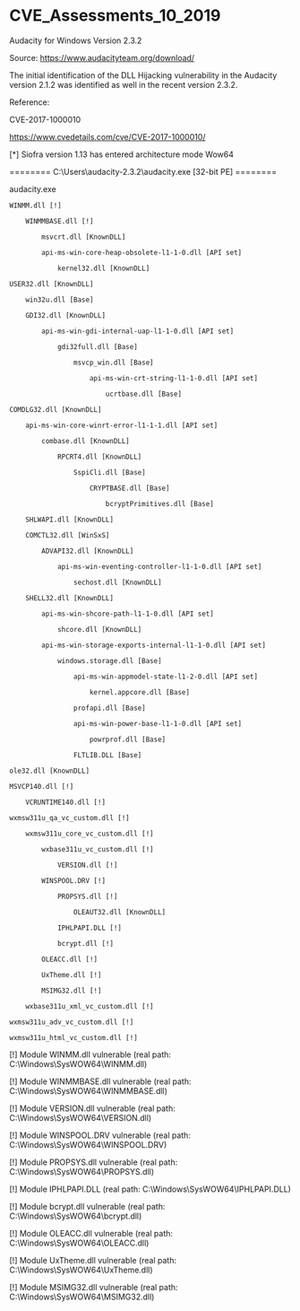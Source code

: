# CVE_Assessments_10_2019

Audacity for Windows Version 2.3.2

Source: https://www.audacityteam.org/download/



The initial identification of the DLL Hijacking vulnerability in the Audacity version 2.1.2 was identified as well in the recent version 2.3.2.  



Reference:

CVE-2017-1000010

https://www.cvedetails.com/cve/CVE-2017-1000010/



[*] Siofra version 1.13 has entered architecture mode Wow64



======== C:\Users\audacity-2.3.2\audacity.exe [32-bit PE] ========

audacity.exe

    WINMM.dll [!]

        WINMMBASE.dll [!]

            msvcrt.dll [KnownDLL]

            api-ms-win-core-heap-obsolete-l1-1-0.dll [API set]

                kernel32.dll [KnownDLL]

    USER32.dll [KnownDLL]

        win32u.dll [Base]

        GDI32.dll [KnownDLL]

            api-ms-win-gdi-internal-uap-l1-1-0.dll [API set]

                gdi32full.dll [Base]

                    msvcp_win.dll [Base]

                        api-ms-win-crt-string-l1-1-0.dll [API set]

                            ucrtbase.dll [Base]

    COMDLG32.dll [KnownDLL]

        api-ms-win-core-winrt-error-l1-1-1.dll [API set]

            combase.dll [KnownDLL]

                RPCRT4.dll [KnownDLL]

                    SspiCli.dll [Base]

                        CRYPTBASE.dll [Base]

                            bcryptPrimitives.dll [Base]

        SHLWAPI.dll [KnownDLL]

        COMCTL32.dll [WinSxS]

            ADVAPI32.dll [KnownDLL]

                api-ms-win-eventing-controller-l1-1-0.dll [API set]

                    sechost.dll [KnownDLL]

        SHELL32.dll [KnownDLL]

            api-ms-win-shcore-path-l1-1-0.dll [API set]

                shcore.dll [KnownDLL]

            api-ms-win-storage-exports-internal-l1-1-0.dll [API set]

                windows.storage.dll [Base]

                    api-ms-win-appmodel-state-l1-2-0.dll [API set]

                        kernel.appcore.dll [Base]

                    profapi.dll [Base]

                    api-ms-win-power-base-l1-1-0.dll [API set]

                        powrprof.dll [Base]

                    FLTLIB.DLL [Base]

    ole32.dll [KnownDLL]

    MSVCP140.dll [!]

        VCRUNTIME140.dll [!]

    wxmsw311u_qa_vc_custom.dll [!]

        wxmsw311u_core_vc_custom.dll [!]

            wxbase311u_vc_custom.dll [!]

                VERSION.dll [!]

            WINSPOOL.DRV [!]

                PROPSYS.dll [!]

                    OLEAUT32.dll [KnownDLL]

                IPHLPAPI.DLL [!]

                bcrypt.dll [!]

            OLEACC.dll [!]

            UxTheme.dll [!]

            MSIMG32.dll [!]

        wxbase311u_xml_vc_custom.dll [!]

    wxmsw311u_adv_vc_custom.dll [!]

    wxmsw311u_html_vc_custom.dll [!]



[!] Module WINMM.dll vulnerable (real path: C:\Windows\SysWOW64\WINMM.dll)

[!] Module WINMMBASE.dll vulnerable (real path: C:\Windows\SysWOW64\WINMMBASE.dll)

[!] Module VERSION.dll vulnerable (real path: C:\Windows\SysWOW64\VERSION.dll)

[!] Module WINSPOOL.DRV vulnerable (real path: C:\Windows\SysWOW64\WINSPOOL.DRV)

[!] Module PROPSYS.dll vulnerable (real path: C:\Windows\SysWOW64\PROPSYS.dll)

[!] Module IPHLPAPI.DLL (real path: C:\Windows\SysWOW64\IPHLPAPI.DLL)

[!] Module bcrypt.dll vulnerable (real path: C:\Windows\SysWOW64\bcrypt.dll)

[!] Module OLEACC.dll vulnerable (real path: C:\Windows\SysWOW64\OLEACC.dll)

[!] Module UxTheme.dll vulnerable (real path: C:\Windows\SysWOW64\UxTheme.dll)

[!] Module MSIMG32.dll vulnerable (real path: C:\Windows\SysWOW64\MSIMG32.dll)

